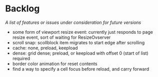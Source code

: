 # Backlog
*A list of features or issues under consideration for future versions*

- some form of viewport resize event: currently just responds to page resize event, sort of waiting for ResizeOvserver
- scroll snap: scollblock item migrates to start edge after scrolling
- cache: none, preload, keepload
- dense: grid dense; preload, or keepload with offset 0 (start of list) required
- border color animation for reset contents
- find a way to specify a cell focus before reload, and carry forward
